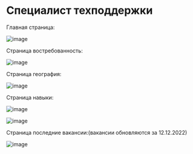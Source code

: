 # Специалист техподдержки
Главная страница:

![image](https://user-images.githubusercontent.com/107184646/211625872-8d07dcde-129f-4439-a3c5-bdb0db97c346.png)

Страница востребованность:

![image](https://user-images.githubusercontent.com/107184646/211625973-8d8d56f0-5f5f-420b-b11f-e026d41f5a08.png)

Страница география:

![image](https://user-images.githubusercontent.com/107184646/211626040-c175bc7c-e08b-4151-ab3f-d22361eac5d5.png)

Страница навыки:

![image](https://user-images.githubusercontent.com/107184646/212461193-9ae73ce6-98b9-49df-86d3-a7fa82261390.png)

![image](https://user-images.githubusercontent.com/107184646/212461229-a898943d-334d-4692-8a8c-8b8af6925ef7.png)

Страница последние вакансии:(вакансии обновляются за 12.12.2022)

![image](https://user-images.githubusercontent.com/107184646/212461412-365aabb6-5793-4c3e-ade9-8057c58706c2.png)
